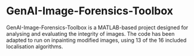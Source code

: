 # GenAI-Image-Forensics-Toolbox
GenAI-Image-Forensics-Toolbox is a MATLAB-based project designed for analysing and evaluating the integrity of images. The code has been adapted to run on inpainting modified images, using 13 of the 16 included localisation algorithms.
